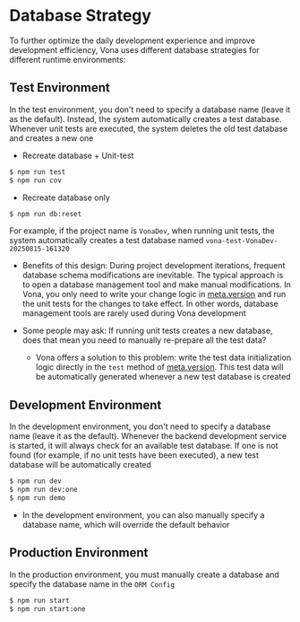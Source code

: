 # Database Strategy

To further optimize the daily development experience and improve development efficiency, Vona uses different database strategies for different runtime environments:

## Test Environment

In the test environment, you don't need to specify a database name (leave it as the default). Instead, the system automatically creates a test database. Whenever unit tests are executed, the system deletes the old test database and creates a new one

* Recreate database + Unit-test

``` bash
$ npm run test
$ npm run cov
```

* Recreate database only

``` bash
$ npm run db:reset
```

For example, if the project name is `VonaDev`, when running unit tests, the system automatically creates a test database named `vona-test-VonaDev-20250815-161320`

* Benefits of this design: During project development iterations, frequent database schema modifications are inevitable. The typical approach is to open a database management tool and make manual modifications. In Vona, you only need to write your change logic in [meta.version](../../essentials/api/version.md) and run the unit tests for the changes to take effect. In other words, database management tools are rarely used during Vona development

* Some people may ask: If running unit tests creates a new database, does that mean you need to manually re-prepare all the test data?
  * Vona offers a solution to this problem: write the test data initialization logic directly in the `test` method of [meta.version](../../essentials/api/version.md). This test data will be automatically generated whenever a new test database is created

## Development Environment

In the development environment, you don't need to specify a database name (leave it as the default). Whenever the backend development service is started, it will always check for an available test database. If one is not found (for example, if no unit tests have been executed), a new test database will be automatically created

``` bash
$ npm run dev
$ npm run dev:one
$ npm run demo
```

* In the development environment, you can also manually specify a database name, which will override the default behavior

## Production Environment

In the production environment, you must manually create a database and specify the database name in the `ORM Config`

``` bash
$ npm run start
$ npm run start:one
```
